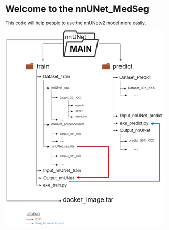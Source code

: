 # Welcome to the nnUNet_MedSeg 

This code will help people to use the [nnUNetv2](https://github.com/MIC-DKFZ/nnUNet) model more easily. 







<img src="pictures/folders_train_predictV2.drawio%20(1).png" width="500"  />


